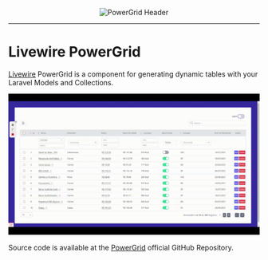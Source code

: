 <div align="center">
	<p><img  src="https://raw.githubusercontent.com/Power-Components/livewire-powergrid/main/art/header.jpg" alt="PowerGrid Header"></p>
</div>

------

# Livewire PowerGrid

[Livewire](https://laravel-livewire.com) PowerGrid is a component for  generating dynamic tables with your Laravel Models and Collections.

![Output](../img/example.gif)

Source code is available at the [PowerGrid](https://github.com/Power-Components/livewire-powergrid) official GitHub Repository.
